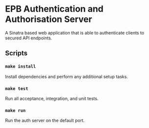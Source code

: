 # EPB Authentication and Authorisation Server

A Sinatra based web application that is able to authenticate clients to secured API endpoints.

## Scripts

### `make install`

Install dependencies and perform any additional setup tasks.

### `make test`

Run all acceptance, integration, and unit tests.

### `make run`

Run the auth server on the default port.
